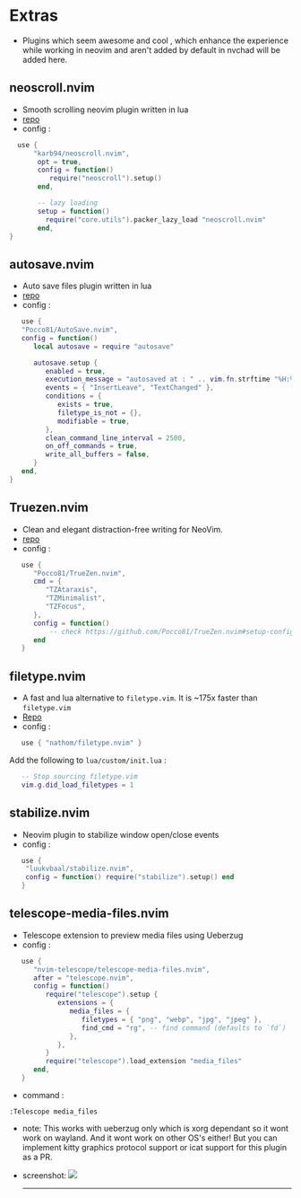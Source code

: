 # Extras

- Plugins which seem awesome and cool , which enhance the experience while working in neovim and aren't added by default in nvchad will be added here.

## neoscroll.nvim

- Smooth scrolling neovim plugin written in lua
- [repo](https://github.com/karb94/neoscroll.nvim)
- config :

```lua
  use {
      "karb94/neoscroll.nvim",
       opt = true,
       config = function()
          require("neoscroll").setup()
       end,

       -- lazy loading
       setup = function()
         require("core.utils").packer_lazy_load "neoscroll.nvim"
       end,
}
```

## autosave.nvim

- Auto save files plugin written in lua
- [repo](https://github.com/Pocco81/AutoSave.nvim)
- config :

```lua
   use {
   "Pocco81/AutoSave.nvim",
   config = function()
      local autosave = require "autosave"

      autosave.setup {
         enabled = true,
         execution_message = "autosaved at : " .. vim.fn.strftime "%H:%M:%S",
         events = { "InsertLeave", "TextChanged" },
         conditions = {
            exists = true,
            filetype_is_not = {},
            modifiable = true,
         },
         clean_command_line_interval = 2500,
         on_off_commands = true,
         write_all_buffers = false,
      }
   end,
}
```

## Truezen.nvim

- Clean and elegant distraction-free writing for NeoVim.
- [repo](https://github.com/Pocco81/TrueZen.nvim)
- config :

```lua
   use {
      "Pocco81/TrueZen.nvim",
      cmd = {
         "TZAtaraxis",
         "TZMinimalist",
         "TZFocus",
      },
      config = function()
          -- check https://github.com/Pocco81/TrueZen.nvim#setup-configuration (init.lua version)
      end
   }
```

## filetype.nvim

- A fast and lua alternative to `filetype.vim`. It is ~175x faster than `filetype.vim`
- [Repo](https://github.com/nathom/filetype.nvim)
- config :

```lua
   use { "nathom/filetype.nvim" }
```

Add the following to `lua/custom/init.lua` :

```lua
   -- Stop sourcing filetype.vim
   vim.g.did_load_filetypes = 1
```

## stabilize.nvim

- Neovim plugin to stabilize window open/close events
- config : 

```lua
   use {
	"luukvbaal/stabilize.nvim",
	config = function() require("stabilize").setup() end
   }
```

## telescope-media-files.nvim

- Telescope extension to preview media files using Ueberzug
- config : 

```lua
   use {
      "nvim-telescope/telescope-media-files.nvim",
      after = "telescope.nvim",
      config = function()
         require("telescope").setup {
            extensions = {
               media_files = {
                  filetypes = { "png", "webp", "jpg", "jpeg" },
                  find_cmd = "rg", -- find command (defaults to `fd`)
               },
            },
         }
         require("telescope").load_extension "media_files"
      end,
   }
```

- command : 

```vim
:Telescope media_files 
```

- note: This works with ueberzug only which is xorg dependant so it wont work on wayland. And it wont work on other OS's either! But you can implement kitty graphics protocol support or icat support for this plugin as a PR.

- screenshot: 
<img src="https://raw.githubusercontent.com/siduck/dotfiles/all/rice%20flex/telmedia.png"><hr>

